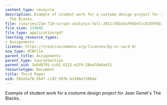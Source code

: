 ```yaml
---
content_type: resource
description: Example of student work for a costume design project for Jean Genet's
  The Blacks.
file: /courses/21m-710-script-analysis-fall-2011/503a5af65b47cc82597bb1446e71064a_MIT21M_710F11_Paper_3.pdf
file_size: 114645
file_type: application/pdf
learning_resource_types:
- Assignments
license: https://creativecommons.org/licenses/by-nc-sa/4.0/
ocw_type: OCWFile
parent_title: Assignments
parent_type: CourseSection
parent_uid: 3a8d9791-ccb2-6122-e2f9-28aa70a6ad11
resourcetype: Document
title: Third Paper
uid: 503a5af6-5b47-cc82-597b-b1446e71064a
---
```

Example of student work for a costume design project for Jean Genet's The Blacks.